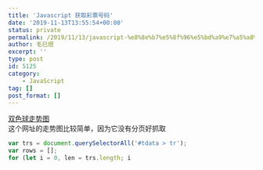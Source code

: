 ```yaml
---
title: 'Javascript 获取彩票号码'
date: '2019-11-13T13:55:54+00:00'
status: private
permalink: /2019/11/13/javascript-%e8%8e%b7%e5%8f%96%e5%bd%a9%e7%a5%a8%e5%8f%b7%e7%a0%81
author: 毛巳煜
excerpt: ''
type: post
id: 5125
category:
    - JavaScript
tag: []
post_format: []
---
```

[双色球走势图](http://zst.aicai.com/ssq/ "双色球走势图")  
这个网址的走势图比较简单，因为它没有分页好抓取

```javascript
var trs = document.querySelectorAll('#tdata > tr');
var rows = [];
for (let i = 0, len = trs.length; i 
```